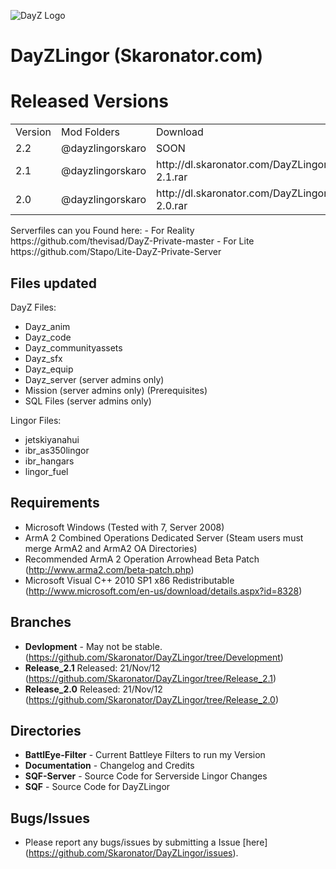![DayZ Logo](https://dl.dropbox.com/u/23896685/DayZLingor/dayzlingor.jpg)

DayZLingor (Skaronator.com)
==========

Released Versions
==================================
<table>
  <tr>
    <td>Version</td><td>Mod Folders</td><td>Download</td><td>Release</td>
  </tr>
  <tr>
    <td>2.2</td><td>@dayzlingorskaro</td><td>SOON</td><td>SOON</td>
  </tr>
  <tr>
    <td>2.1</td><td>@dayzlingorskaro</td><td>http://dl.skaronator.com/DayZLingorSkaro-2.1.rar</td><td>25/FEB/2013</td>
  </tr>
  <tr>
    <td>2.0</td><td>@dayzlingorskaro</td><td>http://dl.skaronator.com/DayZLingorSkaro-2.0.rar</td><td>05/FEB/2013</td>
  </tr>
</table>
Serverfiles can you Found here: 
 - For Reality https://github.com/thevisad/DayZ-Private-master
 - For Lite https://github.com/Stapo/Lite-DayZ-Private-Server
 
Files updated
------------
DayZ Files:
 - Dayz_anim
 - Dayz_code
 - Dayz_communityassets
 - Dayz_sfx
 - Dayz_equip
 - Dayz_server (server admins only)
 - Mission (server admins only) (Prerequisites)
 - SQL Files (server admins only)
 
Lingor Files:
 - jetskiyanahui
 - ibr_as350lingor
 - ibr_hangars
 - lingor_fuel

Requirements
------------

 - Microsoft Windows (Tested with 7, Server 2008)
 - ArmA 2 Combined Operations Dedicated Server (Steam users must merge ArmA2 and ArmA2 OA Directories)
 - Recommended ArmA 2 Operation Arrowhead Beta Patch (http://www.arma2.com/beta-patch.php)
 - Microsoft Visual C++ 2010 SP1 x86 Redistributable (http://www.microsoft.com/en-us/download/details.aspx?id=8328)
 
Branches
--------

- **Devlopment** - May not be stable. (https://github.com/Skaronator/DayZLingor/tree/Development)
- **Release_2.1** Released: 21/Nov/12 (https://github.com/Skaronator/DayZLingor/tree/Release_2.1)
- **Release_2.0** Released: 21/Nov/12 (https://github.com/Skaronator/DayZLingor/tree/Release_2.0)

Directories
-----------

 - **BattlEye-Filter** - Current Battleye Filters to run my Version
 - **Documentation** - Changelog and Credits
 - **SQF-Server** - Source Code for Serverside Lingor Changes
 - **SQF** - Source Code for DayZLingor

Bugs/Issues
-----------

- Please report any bugs/issues by submitting a Issue [here] (https://github.com/Skaronator/DayZLingor/issues).
